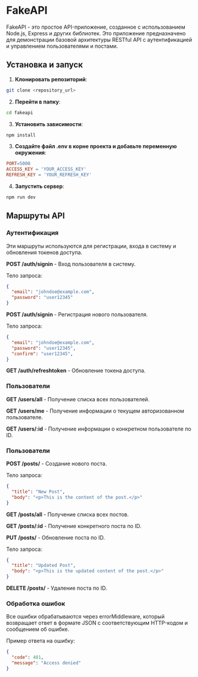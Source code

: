 # FakeAPI

FakeAPI - это простое API-приложение, созданное с использованием Node.js, Express и других библиотек. Это приложение предназначено для демонстрации базовой архитектуры RESTful API с аутентификацией и управлением пользователями и постами.

## Установка и запуск

1. **Клонировать репозиторий**:
```bash
git clone <repository_url>
```

2. **Перейти в папку**:
```bash
cd fakeapi
```

3. **Установить зависимости**:
```bash
npm install
```

3. **Создайте файл .env в корне проекта и добавьте переменную окружения**:
```makefile
PORT=5000
ACCESS_KEY = 'YOUR_ACCESS_KEY'
REFRESH_KEY = 'YOUR_REFRESH_KEY'
```

4. **Запустить сервер**:
```bash
npm run dev
```

## Маршруты API

### Аутентификация

Эти маршруты используются для регистрации, входа в систему и обновления токенов доступа.

**POST /auth/signin** - Вход пользователя в систему.

Тело запроса:
```json
{
  "email": "johndoe@example.com",
  "password": "user12345"
}
```

**POST /auth/signin** - Регистрация нового пользователя.

Тело запроса:
```json
{
  "email": "johndoe@example.com",
  "password": "user12345",
  "confirm": "user12345",
}
```

**GET /auth/refreshtoken** - Обновление токена доступа.

### Пользователи

**GET /users/all** - Получение списка всех пользователей.

**GET /users/me** - Получение информации о текущем авторизованном пользователе.

**GET /users/:id** - Получение информации о конкретном пользователе по ID.

### Пользователи

**POST /posts/** - Создание нового поста.

Тело запроса:
```json
{
  "title": "New Post",
  "body": "<p>This is the content of the post.</p>"
}
```

**GET /posts/all** - Получение списка всех постов.

**GET /posts/:id** - Получение конкретного поста по ID.

**PUT /posts/** - Обновление поста по ID.

Тело запроса:
```json
{
  "title": "Updated Post",
  "body": "<p>This is the updated content of the post.</p>"
}
```

**DELETE /posts/** - Удаление поста по ID.

### Обработка ошибок

Все ошибки обрабатываются через errorMiddleware, который возвращает ответ в формате JSON с соответствующим HTTP-кодом и сообщением об ошибке.

Пример ответа на ошибку:
```json
{
  "code": 401,
  "message": "Access denied"
}
```